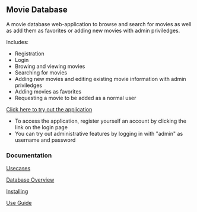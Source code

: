 ## Movie Database

A movie database web-application to browse and search for movies as well 
as add them as favorites or adding new movies with admin priviledges.

Includes:
* Registration
* Login
* Browing and viewing movies
* Searching for movies
* Adding new movies and editing existing movie information with admin 
priviledges
* Adding movies as favorites
* Requesting a movie to be added as a normal user

[Click here to try out the application](https://movie-database-hy-2018.herokuapp.com)
* To access the application, register yourself an account by clicking the link on the login page
* You can try out administrative features by logging in with "admin" as username and password

### Documentation
[Usecases](https://github.com/Zentryn/MovieDatabase/blob/master/documentation/Usecases.md)

[Database Overview](https://github.com/Zentryn/MovieDatabase/blob/master/documentation/Database.png)

[Installing](https://github.com/Zentryn/MovieDatabase/blob/master/documentation/Installing.md)

[Use Guide](https://github.com/Zentryn/MovieDatabase/blob/master/documentation/Useguide.md)
